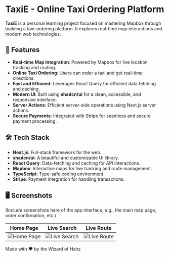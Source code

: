 # TaxiE - Online Taxi Ordering Platform

**TaxiE** is a personal learning project focused on mastering Mapbox through building a taxi-ordering platform. It explores real-time map interactions and modern web technologies.

## 🚀 Features

- **Real-time Map Integration**: Powered by Mapbox for live location tracking and routing.
- **Online Taxi Ordering**: Users can order a taxi and get real-time directions.
- **Fast and Efficient**: Leverages React Query for efficient data fetching and caching.
- **Modern UI**: Built using **shadcn/ui** for a clean, accessible, and responsive interface.
- **Server Actions**: Efficient server-side operations using Next.js server actions.
- **Secure Payments**: Integrated with Stripe for seamless and secure payment processing.

## 🛠️ Tech Stack

- **Next.js**: Full-stack framework for the web.
- **shadcn/ui**: A beautiful and customizable UI library.
- **React Query**: Data-fetching and caching for API interactions.
- **Mapbox**: Interactive maps for live tracking and route management.
- **TypeScript**: Type-safe coding environment.
- **Stripe**: Payment integration for handling transactions.

## 🖥️ Screenshots

(Include screenshots here of the app interface, e.g., the main map page, order confirmation, etc.)

| Home Page                            | Live Search                                   | Live Route                                  |
| ------------------------------------ | --------------------------------------------- | ------------------------------------------- |
| ![Home Page](./screenshots/home.png) | ![Live Search](./screenshots/live-search.png) | ![Live Route](./screenshots/live-route.png) |

Made with ❤️ by the Wizard of Hahz
